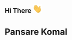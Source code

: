 <h2> Hi There <img src="https://github.com/ABSphreak/ABSphreak/blob/master/gifs/Hi.gif" width="30px"></h2>
<div align="left" width="50">
  
# Pansare Komal
</div>
<!--
**Pansarekomal039/Pansarekomal039** is a ✨ _special_ ✨ repository because its `README.md` (this file) appears on your GitHub profile.

Here are some ideas to get you started:

- 🔭 I’m currently working on ...
- 🌱 I’m currently learning ...
- 👯 I’m looking to collaborate on ...
- 🤔 I’m looking for help with ...
- 💬 Ask me about ...
- 📫 How to reach me: ...
- 😄 Pronouns: ...
- ⚡ Fun fact: ...
-->
# 👋 Hi, I'm Komal Pansare!
🌱 MSc Computer Science Student | 💻 Aspiring Web & Mobile Developer

### 🚀 Tech Stack:
- 🔧 Languages: JavaScript, C++, Python
- 📱 Mobile: React Native (Expo)
- 🌐 Web: HTML, CSS, JavaScript, Node.js, Firebase
- 💾 DB: MySQL, Firestore

### 📌 Projects:
- 🧭 Restaurant Queue Management System
- 🕳️ Pothole Detection App
- 📍 Location-based Restaurant Finder

### 📈 GitHub Stats:
![Komal's GitHub stats](https://github-readme-stats.vercel.app/api?username=komalpansare&show_icons=true&theme=radical)

---

💬 Let's connect: [LinkedIn](your-link) | 📫 Email: your@email.com

